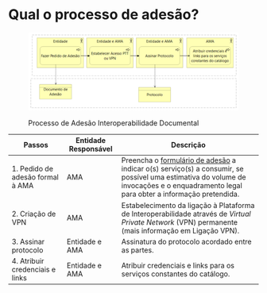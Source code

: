 # Qual o processo de adesão?



<figure><img src="../../.gitbook/assets/inter doc.png" alt=""><figcaption><p>Processo de Adesão Interoperabilidade Documental</p></figcaption></figure>

| Passos                           | Entidade Responsável | Descrição                                                                                                                                                                                                                                               |
| -------------------------------- | -------------------- | ------------------------------------------------------------------------------------------------------------------------------------------------------------------------------------------------------------------------------------------------------- |
| 1. Pedido de adesão formal à AMA | AMA                  | Preencha o [formulário de adesão](https://www.iap.gov.pt/web/iap/formulario-de-adesao?serviceId=4) a indicar o(s) serviço(s) a consumir, se possível uma estimativa do volume de invocações e o enquadramento legal para obter a informação pretendida. |
| 2. Criação de VPN                | AMA                  | Estabelecimento da ligação à Plataforma de Interoperabilidade através de _Virtual Private Network_ (VPN) permanente (mais informação em Ligação VPN).                                                                                                   |
| 3. Assinar protocolo             | Entidade e AMA       | Assinatura do protocolo acordado entre as partes.                                                                                                                                                                                                       |
| 4. Atribuir credenciais e links  | Entidade e AMA       | Atribuir credenciais e links para os serviços constantes do catálogo.                                                                                                                                                                                   |
